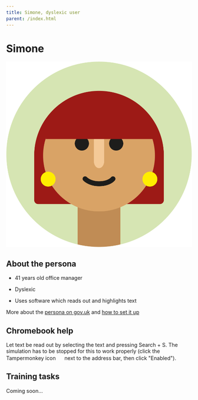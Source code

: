 ```yaml
---
title: Simone, dyslexic user
parent: /index.html
---
```


# Simone

<div><img src="../images/persona-avatars/simone.png" class="profile" alt="" /></div>


## About the persona

* 41 years old office manager

* Dyslexic

* Uses software which reads out and highlights text

More about the [persona on gov.uk](https://www.gov.uk/government/publications/understanding-disabilities-and-impairments-user-profiles/simone-dyslexic-user) and [how to set it up](../setup.html#simone)


## Chromebook help

Let text be read out by selecting the text and pressing Search + S. The simulation has to be stopped for this to work properly (click the Tampermonkey icon <img src="https://tampermonkey.freetls.fastly.net/images/icon.png" style="width: 16px; height: 16px;" alt="" /> next to the address bar, then click "Enabled").


## Training tasks

Coming soon...
